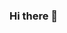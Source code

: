 ### Hi there 👋

<!--
**Nik0Sp/Nik0Sp** is a ✨ _special_ ✨ repository because its `README.md` (this file) appears on your GitHub profile.



<img src="https://camo.githubusercontent.com/19984eef17084d52b9d72fc7e57de1f40313eae35282482c5e6611b161e59925/68747470733a2f2f6769746875622d726561646d652d73746174732e76657263656c2e6170702f6170693f757365726e616d653d417269694d652673686f775f69636f6e733d74727565267468656d653d73796e746877617665" alt="Anurag's github stats" data-canonical-src="https://github-readme-stats.vercel.app/api?username=Nik0Sp;show_icons=true&amp;theme=synthwave" style="max-width: 100%;">
Here are some ideas to get you started:

- 🔭 I’m currently working on ...
- 🌱 I’m currently learning ...
- 👯 I’m looking to collaborate on ...
- 🤔 I’m looking for help with ...
- 💬 Ask me about ...
- 📫 How to reach me: ...
- 😄 Pronouns: ...
- ⚡ Fun fact: ...
--> 
